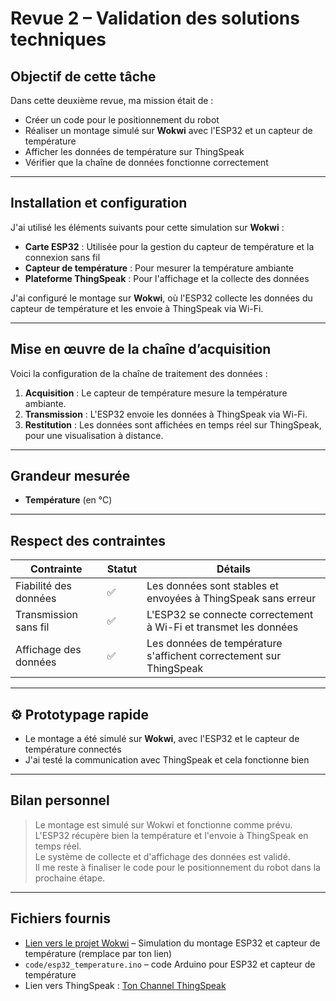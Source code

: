 


#  Revue 2 – Validation des solutions techniques

##  Objectif de cette tâche

Dans cette deuxième revue, ma mission était de :

- Créer un code pour le positionnement du robot
- Réaliser un montage simulé sur **Wokwi** avec l'ESP32 et un capteur de température
- Afficher les données de température sur ThingSpeak
- Vérifier que la chaîne de données fonctionne correctement

---

##  Installation et configuration

J'ai utilisé les éléments suivants pour cette simulation sur **Wokwi** :

- **Carte ESP32** : Utilisée pour la gestion du capteur de température et la connexion sans fil
- **Capteur de température** : Pour mesurer la température ambiante
- **Plateforme ThingSpeak** : Pour l'affichage et la collecte des données

J'ai configuré le montage sur **Wokwi**, où l'ESP32 collecte les données du capteur de température et les envoie à ThingSpeak via Wi-Fi.

---

##  Mise en œuvre de la chaîne d’acquisition

Voici la configuration de la chaîne de traitement des données :

1. **Acquisition** : Le capteur de température mesure la température ambiante.
2. **Transmission** : L'ESP32 envoie les données à ThingSpeak via Wi-Fi.
3. **Restitution** : Les données sont affichées en temps réel sur ThingSpeak, pour une visualisation à distance.

---

##  Grandeur mesurée

- **Température** (en °C)

---

##  Respect des contraintes

| Contrainte | Statut | Détails |
|------------|--------|---------|
| Fiabilité des données | ✅ | Les données sont stables et envoyées à ThingSpeak sans erreur |
| Transmission sans fil | ✅ | L'ESP32 se connecte correctement à Wi-Fi et transmet les données |
| Affichage des données | ✅ | Les données de température s'affichent correctement sur ThingSpeak |

---

## ⚙ Prototypage rapide

- Le montage a été simulé sur **Wokwi**, avec l'ESP32 et le capteur de température connectés
- J'ai testé la communication avec ThingSpeak et cela fonctionne bien

---

##  Bilan personnel

> Le montage est simulé sur Wokwi et fonctionne comme prévu.  
> L'ESP32 récupère bien la température et l'envoie à ThingSpeak en temps réel.  
> Le système de collecte et d'affichage des données est validé.  
> Il me reste à finaliser le code pour le positionnement du robot dans la prochaine étape.

---

##  Fichiers fournis

- [Lien vers le projet Wokwi](https://wokwi.com/projects/XXXXXX) – Simulation du montage ESP32 et capteur de température (remplace par ton lien)
- `code/esp32_temperature.ino` – code Arduino pour ESP32 et capteur de température
- Lien vers ThingSpeak : [Ton Channel ThingSpeak](https://thingspeak.com/channels/XXXXXX)



